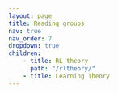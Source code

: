 ```yaml
---
layout: page
title: Reading groups
nav: true
nav_order: 7
dropdown: true
children:
    - title: RL theory
      path: "/rltheory/"
    - title: Learning Theory
---
```


  